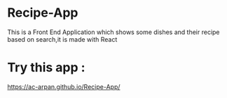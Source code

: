 # Recipe-App
This is a Front End Application which shows some dishes and their recipe based on search,it is made with React

# Try this app :
https://ac-arpan.github.io/Recipe-App/
